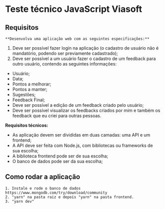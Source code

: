 # Teste técnico JavaScript Viasoft
## Requisitos
    **Desenvolva uma aplicação web com as seguintes especificações:**

1. Deve ser possível fazer login na aplicação (o cadastro de usuário não é mandatório, podendo ser previamente cadastrado);
2. Deve ser possível a um usuário fazer o cadastro de um feedback para outro usuário, contendo as seguintes informações:
- Usuário;
- Data;
- Pontos a melhorar;
- Pontos a manter;
- Sugestões;
- Feedback Final;
- Deve ser possível a edição de um feedback criado pelo usuário;
- Deve ser possível visualizar os feedbacks criados por mim e também os feedback que eu criei para outras pessoas.

**Requisitos técnicos:**

- As aplicação devem ser divididas em duas camadas: uma API e um frontend;
- A API deve ser feita com Node.js, com bibliotecas ou frameworks de sua escolha;
- A biblioteca frontend pode ser de sua escolha;
- O banco de dados pode ser da sua escolha;

## Como rodar a aplicação
    1. Instale e rode o banco de dados https://www.mongodb.com/try/download/community
    2. "yarn" na pasta raiz e depois "yarn" na pasta frontend.
    3. "yarn dev"